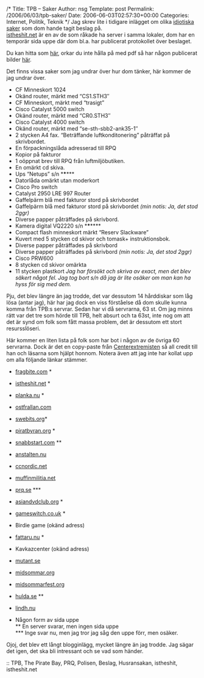 /*
 Title: TPB &#8211; Saker
 Author: nsg
 Template: post
 Permalink: /2006/06/03/tpb-saker/
 Date: 2006-06-03T02:57:30+00:00
 Categories: Internet, Politik, Teknik
*/
Jag skrev lite i tidigare inlägget om olika [idiotiska saker][1] som dom hande tagit beslag på.  
[istheshit.net][2] är en av de som råkade ha server i samma lokaler, dom har en temporär sida uppe där dom bl.a. har publicerat protokollet över beslaget.

Du kan hitta som [här][3], orkar du inte hålla på med pdf så har någon publicerat bilder [här][4].

Det finns vissa saker som jag undrar över hur dom tänker, här kommer de jag undrar över.

*   CF Minneskort 1024
*   Okänd router, märkt med &#8220;CS1.STH3&#8243;
*   CF Minneskort, märkt med &#8220;trasigt&#8221;
*   Cisco Catalyst 5000 switch
*   Okänd router, märkt med &#8220;CR0.STH3&#8243;
*   Cisco Catalyst 4000 switch
*   Okänd router, märkt med &#8220;se-sth-sbb2-ank35-1&#8243;
*   2 stycken A4 fax. &#8220;Beträffande luftkonditonering&#8221; påträffat på skrivbordet.
*   En förpackningslåda adresserad till RPQ
*   Kopior på fakturor
*   1 oöppnat brev till RPQ från luftmiljöbutiken.
*   En omärkt cd skiva.
*   Ups &#8220;Netups&#8221; s/n \***\***\***
*   Datorlåda omärkt utan moderkort
*   Cisco Pro switch
*   Catalyst 2950 LRE 997 Router
*   Gaffelpärm blå med fakturor stord på skrivbordet
*   Gaffelpärm blå med fakturor stord på skrivbordet *(min notis: Ja, det stod 2ggr)*
*   Diverse papper påträffades på skrivbord.
*   Kamera digital VQ2220 s/n \***\***\****
*   Compact flash minneskort märkt &#8220;Reserv Slackware&#8221;
*   Kuvert med 5 stycken cd skivor och tomask+ instruktionsbok.
*   Diverse papper påträffades på skrivbord
*   Diverse papper påträffades på skrivbord *(min notis: Ja, det stod 2ggr)*
*   Cisco PRW600
*   8 stycken cd skivor omärkta
*   11 stycken plastkort
*Jag har försökt och skriva av exact, men det blev säkert något fel. Jag tog bort s/n då jag är lite osäker om man kan ha hyss för sig med dem.*

Pju, det blev längre än jag trodde, det var dessutom 14 hårddiskar som låg lösa (antar jag), här har jag dock en viss förståelse då dom skulle kunna komma från TPB:s servrar. Sedan har vi då servrarna, 63 st. Om jag minns rätt var det tre som hörde till TPB, helt absurt och ta 63st, inte nog om att det är synd om folk som fått massa problem, det är dessutom ett stort resursslöseri.

Här kommer en liten lista på folk som har bot i någon av de övriga 60 servrarna. Dock är det en copy-paste från [Centerextremisten][5] så all credit till han och läsarna som hjälpt honnom. Notera även att jag inte har kollat upp om alla följande länkar stämmer.

*   [fragbite.com][6] *
*   [istheshit.net][7] *
*   [planka.nu][8] *
*   [ostfrallan.com][9]
*   [swebits.org][10]* 
*   [piratbyran.org][11] *
*   [snabbstart.com][12] **
*   [anstalten.nu][13]
*   [ccnordic.net][14]
*   [muffinmilitia.net][15]
*   [prq.se][16] \***
*   [asiandvdclub.org][17] *
*   [gameswitch.co.uk][18] *
*   Birdie game (okänd adress)
*   [fattaru.nu][19] *
*   Kavkazcenter (okänd adress)
*   [mutant.se][20]
*   [midsommar.org][21]
*   [midsommarfest.org][22]
*   [hulda.se][23] **
*   [lindh.nu][24]

* Någon form av sida uppe  
** En server svarar, men ingen sida uppe  
\*** Inge svar nu, men jag tror jag såg den uppe förr, men osäker.

Ojoj, det blev ett långt blogginlägg, mycket längre än jag trodde. Jag sägar det igen, det ska bli intressant och se vad som händer.

:: TPB, The Pirate Bay, PRQ, Polisen, Beslag, Husransakan, istheshit, istheshit.net

<small></small>

 [1]: http://blogg.enesge.eu/?p=68
 [2]: http://www.istheshit.net/
 [3]: http://www.hayon.org/pdf/
 [4]: http://www.flickr.com/photos/19502181@N00/
 [5]: http://erikhultgren.blogspot.com/2006/05/de-som-inte-hade-med-piratebay-att-gra.html
 [6]: http://www.fragbite.com
 [7]: http://www.istheshit.net
 [8]: http://www.planka.nu
 [9]: http://www.ostfrallan.com
 [10]: http://www.swebits.org
 [11]: http://www.piratbyran.org
 [12]: http://www.snabbstart.com
 [13]: http://www.anstalten.nu
 [14]: http://www.ccnordic.net
 [15]: http://www.muffinmilitia.net
 [16]: http://www.prq.se
 [17]: http://www.asiandvdclub.org
 [18]: http://www.gameswitch.co.uk
 [19]: http://www.fattaru.nu
 [20]: http://www.mutant.se
 [21]: http://www.midsommar.org
 [22]: http://www.midsommarfest.org
 [23]: http://www.hulda.se
 [24]: http://www.lindh.nu